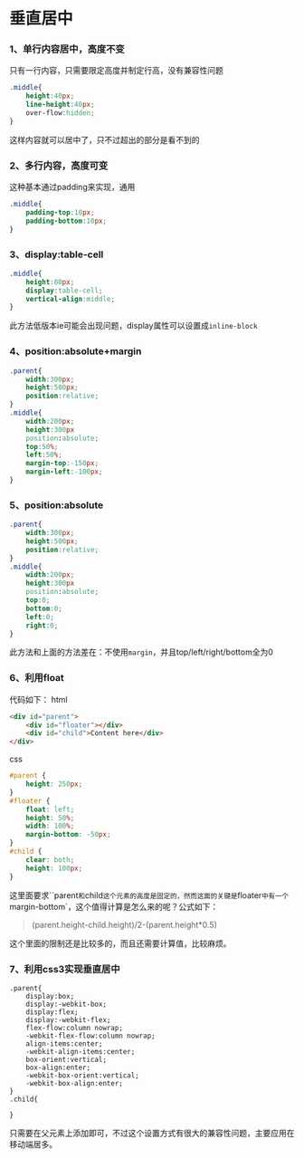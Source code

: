 # 垂直居中

### 1、单行内容居中，高度不变
只有一行内容，只需要限定高度并制定行高，没有兼容性问题
```css
.middle{
	height:40px;
	line-height:40px;
	over-flow:hidden;
}
```
这样内容就可以居中了，只不过超出的部分是看不到的

### 2、多行内容，高度可变
这种基本通过padding来实现，通用
```css
.middle{
	padding-top:10px;
	padding-bottom:10px;
}
```

### 3、display:table-cell
```css
.middle{
	height:80px;
	display:table-cell;
	vertical-align:middle;
}
```
此方法低版本ie可能会出现问题，display属性可以设置成`inline-block`

### 4、position:absolute+margin
```css
.parent{
	width:300px;
	height:500px;
	position:relative;
}
.middle{
	width:200px;
	height:300px
	position:absolute;
	top:50%;
	left:50%;
	margin-top:-150px;
	margin-left:-100px;
}
```

### 5、position:absolute
```css
.parent{
	width:300px;
	height:500px;
	position:relative;
}
.middle{
	width:200px;
	height:300px
	position:absolute;
	top:0;
	bottom:0;
	left:0;
	right:0;
}
```
此方法和上面的方法差在：不使用`margin`，并且top/left/right/bottom全为0

### 6、利用float
代码如下：
html
```html
<div id="parent">
    <div id="floater"></div>
    <div id="child">Content here</div>
</div>
```
css
```css
#parent {
	height: 250px;
}
#floater {
    float: left;
    height: 50%;
    width: 100%;
    margin-bottom: -50px;
}
#child {
    clear: both;
    height: 100px;
}
```
这里面要求``parent`和`child`这个元素的高度是固定的，然而这面的关键是`floater`中有一个`margin-bottom`，这个值得计算是怎么来的呢？公式如下：
>(parent.height-child.height)/2-(parent.height*0.5)

这个里面的限制还是比较多的，而且还需要计算值，比较麻烦。

### 7、利用css3实现垂直居中
```
.parent{
	display:box;
	display:-webkit-box;
	display:flex;
	display:-webkit-flex;
	flex-flow:column nowrap;
	-webkit-flex-flow:column nowrap;
	align-items:center;
	-webkit-align-items:center;
	box-orient:vertical;
	box-align:enter;
	-webkit-box-orient:vertical;
	-webkit-box-align:enter;
}
.child{
	
}	
```
只需要在父元素上添加即可，不过这个设置方式有很大的兼容性问题，主要应用在移动端居多。